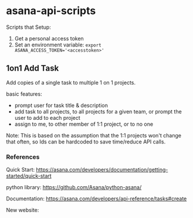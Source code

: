 # asana-api-scripts

Scripts that 
Setup:
1. Get a personal access token
2. Set an environment variable: `export ASANA_ACCESS_TOKEN='<accesstoken>'`

## 1on1 Add Task

Add copies of a single task to multiple 1 on 1 projects.

basic features:
- prompt user for task title & description
- add task to all projects, to all projects for a given team, or prompt the user to add to each project
- assign to me, to other member of 1:1 project, or to no one

Note: This is based on the assumption that the 1:1 projects won't change that often, so Ids can be hardcoded to save time/reduce API calls.

### References
Quick Start:
https://asana.com/developers/documentation/getting-started/quick-start

python library:
https://github.com/Asana/python-asana/

Documentation:
https://asana.com/developers/api-reference/tasks#create

New website:
